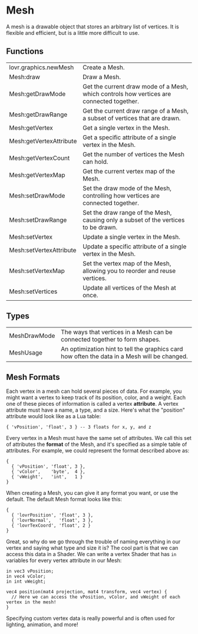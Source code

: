 <!--
category: reference
-->

Mesh
===

A mesh is a drawable object that stores an arbitrary list of vertices.  It is flexible and
efficient, but is a little more difficult to use.

Functions
---

<table>
<tr>
  <td class="pre">lovr.graphics.newMesh</td>
  <td>Create a Mesh.</td>
</tr>

<tr>
  <td class="pre">Mesh:draw</td>
  <td>Draw a Mesh.</td>
</tr>

<tr>
  <td class="pre">Mesh:getDrawMode</td>
  <td>Get the current draw mode of a Mesh, which controls how vertices are connected together.</td>
</tr>

<tr>
  <td class="pre">Mesh:getDrawRange</td>
  <td>Get the current draw range of a Mesh, a subset of vertices that are drawn.</td>
</tr>

<tr>
  <td class="pre">Mesh:getVertex</td>
  <td>Get a single vertex in the Mesh.</td>
</tr>

<tr>
  <td class="pre">Mesh:getVertexAttribute</td>
  <td>Get a specific attribute of a single vertex in the Mesh.</td>
</tr>

<tr>
  <td class="pre">Mesh:getVertexCount</td>
  <td>Get the number of vertices the Mesh can hold.</td>
</tr>

<tr>
  <td class="pre">Mesh:getVertexMap</td>
  <td>Get the current vertex map of the Mesh.</td>
</tr>

<tr>
  <td class="pre">Mesh:setDrawMode</td>
  <td>Set the draw mode of the Mesh, controlling how vertices are connected together.</td>
</tr>

<tr>
  <td class="pre">Mesh:setDrawRange</td>
  <td>Set the draw range of the Mesh, causing only a subset of the vertices to be drawn.</td>
</tr>

<tr>
  <td class="pre">Mesh:setVertex</td>
  <td>Update a single vertex in the Mesh.</td>
</tr>

<tr>
  <td class="pre">Mesh:setVertexAttribute</td>
  <td>Update a specific attribute of a single vertex in the Mesh.</td>
</tr>

<tr>
  <td class="pre">Mesh:setVertexMap</td>
  <td>Set the vertex map of the Mesh, allowing you to reorder and reuse vertices.</td>
</tr>

<tr>
  <td class="pre">Mesh:setVertices</td>
  <td>Update all vertices of the Mesh at once.</td>
</tr>
</table>

Types
---

<table>
<tr>
  <td class="pre">MeshDrawMode</td>
  <td>The ways that vertices in a Mesh can be connected together to form shapes.</td>
</tr>

<tr>
  <td class="pre">MeshUsage</td>
  <td>An optimization hint to tell the graphics card how often the data in a Mesh will be changed.</td>
</tr>
</table>

Mesh Formats
---

Each vertex in a mesh can hold several pieces of data.  For example, you might want a vertex to
keep track of its position, color, and a weight.  Each one of these pieces of information is called
a vertex **attribute**.  A vertex attribute must have a name, a type, and a size.  Here's what the
"position" attribute would look like as a Lua table:

    { 'vPosition', 'float', 3 } -- 3 floats for x, y, and z

Every vertex in a Mesh must have the same set of attributes.  We call this set of attributes the
**format** of the Mesh, and it's specified as a simple table of attributes.  For example, we could
represent the format described above as:

    {
      { 'vPosition', 'float', 3 },
      { 'vColor',    'byte',  4 },
      { 'vWeight',   'int',   1 }
    }

When creating a Mesh, you can give it any format you want, or use the default.  The default Mesh
format looks like this:

    {
      { 'lovrPosition', 'float', 3 },
      { 'lovrNormal',   'float', 3 },
      { 'lovrTexCoord', 'float', 2 }
    }

Great, so why do we go through the trouble of naming everything in our vertex and saying what type
and size it is?  The cool part is that we can access this data in a Shader.  We can write a vertex
Shader that has `in` variables for every vertex attribute in our Mesh:

    in vec3 vPosition;
    in vec4 vColor;
    in int vWeight;

    vec4 position(mat4 projection, mat4 transform, vec4 vertex) {
      // Here we can access the vPosition, vColor, and vWeight of each vertex in the mesh!
    }

Specifying custom vertex data is really powerful and is often used for lighting, animation, and more!
